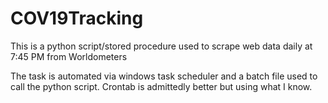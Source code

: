 # COV19Tracking
This is a python script/stored procedure used to scrape web data daily at 7:45 PM from Worldometers

The task is automated via windows task scheduler and a batch file used to call the python script.  Crontab is admittedly better but using what I know.
